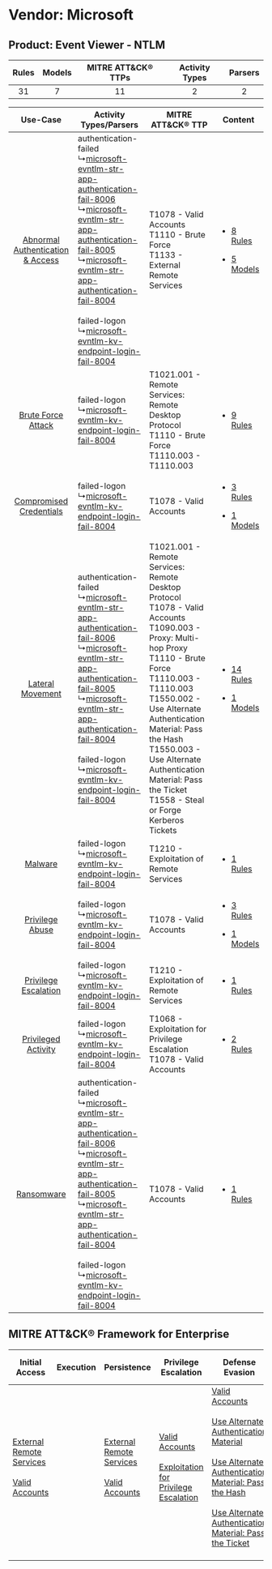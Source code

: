 Vendor: Microsoft
=================
Product: Event Viewer - NTLM
----------------------------
| Rules | Models | MITRE ATT&CK® TTPs | Activity Types | Parsers |
|:-----:|:------:|:------------------:|:--------------:|:-------:|
|  31   |   7    |         11         |       2        |    2    |

|    Use-Case    | Activity Types/Parsers    | MITRE ATT&CK® TTP    | Content    |
|:----:| ---- | ---- | ---- |
| [Abnormal Authentication & Access](../../../UseCases/uc_abnormal_authentication_&_access.md) |  authentication-failed<br> ↳[microsoft-evntlm-str-app-authentication-fail-8006](Ps/pC_microsoftevntlmstrappauthenticationfail8006.md)<br> ↳[microsoft-evntlm-str-app-authentication-fail-8005](Ps/pC_microsoftevntlmstrappauthenticationfail8005.md)<br> ↳[microsoft-evntlm-str-app-authentication-fail-8004](Ps/pC_microsoftevntlmstrappauthenticationfail8004.md)<br><br> failed-logon<br> ↳[microsoft-evntlm-kv-endpoint-login-fail-8004](Ps/pC_microsoftevntlmkvendpointloginfail8004.md)<br> | T1078 - Valid Accounts<br>T1110 - Brute Force<br>T1133 - External Remote Services<br>    | [<ul><li>8 Rules</li></ul><ul><li>5 Models</li></ul>](RM/r_m_microsoft_event_viewer_-_ntlm_Abnormal_Authentication_&_Access.md) |
|    [Brute Force Attack](../../../UseCases/uc_brute_force_attack.md)    |  failed-logon<br> ↳[microsoft-evntlm-kv-endpoint-login-fail-8004](Ps/pC_microsoftevntlmkvendpointloginfail8004.md)<br>    | T1021.001 - Remote Services: Remote Desktop Protocol<br>T1110 - Brute Force<br>T1110.003 - T1110.003<br>    | [<ul><li>9 Rules</li></ul>](RM/r_m_microsoft_event_viewer_-_ntlm_Brute_Force_Attack.md)    |
|          [Compromised Credentials](../../../UseCases/uc_compromised_credentials.md)          |  failed-logon<br> ↳[microsoft-evntlm-kv-endpoint-login-fail-8004](Ps/pC_microsoftevntlmkvendpointloginfail8004.md)<br>    | T1078 - Valid Accounts<br>    | [<ul><li>3 Rules</li></ul><ul><li>1 Models</li></ul>](RM/r_m_microsoft_event_viewer_-_ntlm_Compromised_Credentials.md)          |
|    [Lateral Movement](../../../UseCases/uc_lateral_movement.md)    |  authentication-failed<br> ↳[microsoft-evntlm-str-app-authentication-fail-8006](Ps/pC_microsoftevntlmstrappauthenticationfail8006.md)<br> ↳[microsoft-evntlm-str-app-authentication-fail-8005](Ps/pC_microsoftevntlmstrappauthenticationfail8005.md)<br> ↳[microsoft-evntlm-str-app-authentication-fail-8004](Ps/pC_microsoftevntlmstrappauthenticationfail8004.md)<br><br> failed-logon<br> ↳[microsoft-evntlm-kv-endpoint-login-fail-8004](Ps/pC_microsoftevntlmkvendpointloginfail8004.md)<br> | T1021.001 - Remote Services: Remote Desktop Protocol<br>T1078 - Valid Accounts<br>T1090.003 - Proxy: Multi-hop Proxy<br>T1110 - Brute Force<br>T1110.003 - T1110.003<br>T1550.002 - Use Alternate Authentication Material: Pass the Hash<br>T1550.003 - Use Alternate Authentication Material: Pass the Ticket<br>T1558 - Steal or Forge Kerberos Tickets<br> | [<ul><li>14 Rules</li></ul><ul><li>1 Models</li></ul>](RM/r_m_microsoft_event_viewer_-_ntlm_Lateral_Movement.md)    |
|    [Malware](../../../UseCases/uc_malware.md)    |  failed-logon<br> ↳[microsoft-evntlm-kv-endpoint-login-fail-8004](Ps/pC_microsoftevntlmkvendpointloginfail8004.md)<br>    | T1210 - Exploitation of Remote Services<br>    | [<ul><li>1 Rules</li></ul>](RM/r_m_microsoft_event_viewer_-_ntlm_Malware.md)    |
|    [Privilege Abuse](../../../UseCases/uc_privilege_abuse.md)    |  failed-logon<br> ↳[microsoft-evntlm-kv-endpoint-login-fail-8004](Ps/pC_microsoftevntlmkvendpointloginfail8004.md)<br>    | T1078 - Valid Accounts<br>    | [<ul><li>3 Rules</li></ul><ul><li>1 Models</li></ul>](RM/r_m_microsoft_event_viewer_-_ntlm_Privilege_Abuse.md)    |
|    [Privilege Escalation](../../../UseCases/uc_privilege_escalation.md)    |  failed-logon<br> ↳[microsoft-evntlm-kv-endpoint-login-fail-8004](Ps/pC_microsoftevntlmkvendpointloginfail8004.md)<br>    | T1210 - Exploitation of Remote Services<br>    | [<ul><li>1 Rules</li></ul>](RM/r_m_microsoft_event_viewer_-_ntlm_Privilege_Escalation.md)    |
|    [Privileged Activity](../../../UseCases/uc_privileged_activity.md)    |  failed-logon<br> ↳[microsoft-evntlm-kv-endpoint-login-fail-8004](Ps/pC_microsoftevntlmkvendpointloginfail8004.md)<br>    | T1068 - Exploitation for Privilege Escalation<br>T1078 - Valid Accounts<br>    | [<ul><li>2 Rules</li></ul>](RM/r_m_microsoft_event_viewer_-_ntlm_Privileged_Activity.md)    |
|    [Ransomware](../../../UseCases/uc_ransomware.md)    |  authentication-failed<br> ↳[microsoft-evntlm-str-app-authentication-fail-8006](Ps/pC_microsoftevntlmstrappauthenticationfail8006.md)<br> ↳[microsoft-evntlm-str-app-authentication-fail-8005](Ps/pC_microsoftevntlmstrappauthenticationfail8005.md)<br> ↳[microsoft-evntlm-str-app-authentication-fail-8004](Ps/pC_microsoftevntlmstrappauthenticationfail8004.md)<br><br> failed-logon<br> ↳[microsoft-evntlm-kv-endpoint-login-fail-8004](Ps/pC_microsoftevntlmkvendpointloginfail8004.md)<br> | T1078 - Valid Accounts<br>    | [<ul><li>1 Rules</li></ul>](RM/r_m_microsoft_event_viewer_-_ntlm_Ransomware.md)    |

MITRE ATT&CK® Framework for Enterprise
--------------------------------------
| Initial Access                                                                                                                                   | Execution | Persistence                                                                                                                                      | Privilege Escalation                                                                                                                                          | Defense Evasion                                                                                                                                                                                                                                                                                                                                                                           | Credential Access                                                                                                                                    | Discovery | Lateral Movement                                                                                                                                                                                                                                                                                                                                    | Collection | Command and Control                                                                                                                       | Exfiltration | Impact |
| ------------------------------------------------------------------------------------------------------------------------------------------------ | --------- | ------------------------------------------------------------------------------------------------------------------------------------------------ | ------------------------------------------------------------------------------------------------------------------------------------------------------------- | ----------------------------------------------------------------------------------------------------------------------------------------------------------------------------------------------------------------------------------------------------------------------------------------------------------------------------------------------------------------------------------------- | ---------------------------------------------------------------------------------------------------------------------------------------------------- | --------- | --------------------------------------------------------------------------------------------------------------------------------------------------------------------------------------------------------------------------------------------------------------------------------------------------------------------------------------------------- | ---------- | ----------------------------------------------------------------------------------------------------------------------------------------- | ------------ | ------ |
| [External Remote Services](https://attack.mitre.org/techniques/T1133)<br><br>[Valid Accounts](https://attack.mitre.org/techniques/T1078)<br><br> |           | [External Remote Services](https://attack.mitre.org/techniques/T1133)<br><br>[Valid Accounts](https://attack.mitre.org/techniques/T1078)<br><br> | [Valid Accounts](https://attack.mitre.org/techniques/T1078)<br><br>[Exploitation for Privilege Escalation](https://attack.mitre.org/techniques/T1068)<br><br> | [Valid Accounts](https://attack.mitre.org/techniques/T1078)<br><br>[Use Alternate Authentication Material](https://attack.mitre.org/techniques/T1550)<br><br>[Use Alternate Authentication Material: Pass the Hash](https://attack.mitre.org/techniques/T1550/002)<br><br>[Use Alternate Authentication Material: Pass the Ticket](https://attack.mitre.org/techniques/T1550/003)<br><br> | [Brute Force](https://attack.mitre.org/techniques/T1110)<br><br>[Steal or Forge Kerberos Tickets](https://attack.mitre.org/techniques/T1558)<br><br> |           | [Exploitation of Remote Services](https://attack.mitre.org/techniques/T1210)<br><br>[Remote Services](https://attack.mitre.org/techniques/T1021)<br><br>[Use Alternate Authentication Material](https://attack.mitre.org/techniques/T1550)<br><br>[Remote Services: Remote Desktop Protocol](https://attack.mitre.org/techniques/T1021/001)<br><br> |            | [Proxy: Multi-hop Proxy](https://attack.mitre.org/techniques/T1090/003)<br><br>[Proxy](https://attack.mitre.org/techniques/T1090)<br><br> |              |        |